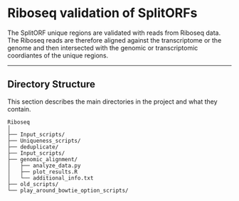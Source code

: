 # Riboseq validation of SplitORFs

The SplitORF unique regions are validated with reads from Riboseq data. The Riboseq reads are therefore aligned against the transcriptome or the genome and then intersected with the genomic or transcriptomic coordiantes
of the unique regions.

---

## Directory Structure

This section describes the main directories in the project and what they contain.

```plaintext
Riboseq
│
├── Input_scripts/
├── Uniqueness_scripts/
├── deduplicate/
├── Input_scripts/
├── genomic_alignment/
│   ├── analyze_data.py
│   ├── plot_results.R
│   └── additional_info.txt
├── old_scripts/
└── play_around_bowtie_option_scripts/
